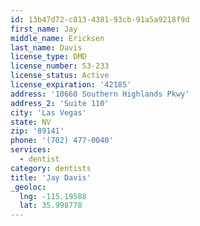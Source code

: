 ```yaml
---
id: 13b47d72-c813-4381-93cb-91a5a9218f9d
first_name: Jay
middle_name: Ericksen
last_name: Davis
license_type: DMD
license_number: S3-233
license_status: Active
license_expiration: '42185'
address: '10660 Southern Highlands Pkwy'
address_2: 'Suite 110'
city: 'Las Vegas'
state: NV
zip: '89141'
phone: '(702) 477-0040'
services:
  - dentist
category: dentists
title: 'Jay Davis'
_geoloc:
  lng: -115.19588
  lat: 35.998778
---
```

